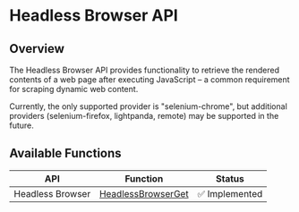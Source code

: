 # Headless Browser API

## Overview

The Headless Browser API provides functionality to retrieve the rendered contents of a web page after executing JavaScript – a common requirement for scraping dynamic web content.

Currently, the only supported provider is "selenium-chrome", but additional providers (selenium-firefox, lightpanda, remote) may be supported in the future.

## Available Functions

| API                | Function                  | Status                 |  
|--------------------|---------------------------|------------------------|  
| Headless Browser   | [HeadlessBrowserGet](headless_browser_get.md) | :white_check_mark: Implemented |  
  